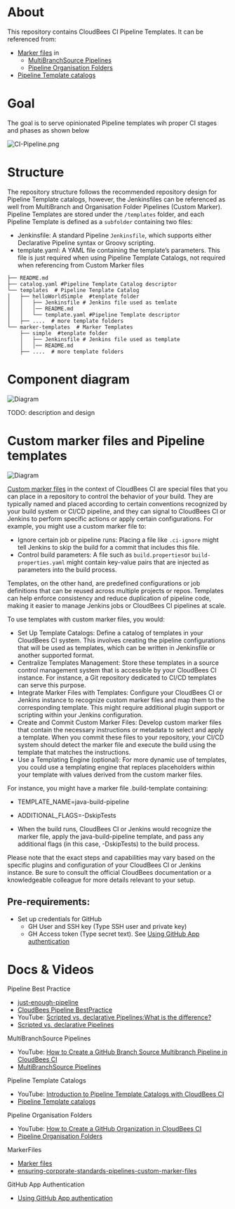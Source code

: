 # About 
This repository contains CloudBees CI Pipeline Templates.
It can be referenced from:

* [Marker files](https://docs.cloudbees.com/docs/cloudbees-ci/latest/pipelines/pipeline-as-code#custom-pac-scripts) in 
  * [MultiBranchSource Pipelines](https://docs.cloudbees.com/docs/cloudbees-ci/latest/pipelines/pipeline-as-code#_multibranch_pipeline_projects)
  * [Pipeline Organisation Folders](https://docs.cloudbees.com/docs/cloudbees-ci/latest/pipelines/pipeline-as-code#_organization_folders)
* [Pipeline Template catalogs](https://docs.cloudbees.com/docs/cloudbees-ci/latest/pipeline-templates-user-guide/)

# Goal
The goal is to serve opinionated Pipeline templates wih proper CI stages and phases as shown below

![CI-Pipeline.png](images/CI-Pipeline-1.png)

# Structure 
The repository structure follows the recommended repository design for Pipeline Template catalogs, however, the Jenkinsfiles can be referenced as well from MultiBranch and Organisation Folder Pipelines (Custom Marker).
Pipeline Templates are stored under the `/templates` folder, and each Pipeline Template is defined as a `subfolder` containing two files:

* Jenkinsfile: A standard Pipeline `Jenkinsfile`, which supports either Declarative Pipeline syntax or Groovy scripting.
* template.yaml: A YAML file containing the template’s parameters. This file is just required when using Pipeline Template Catalogs, not required when referencing from Custom Marker files

```
├── README.md
├── catalog.yaml #Pipeline Template Catalog descriptor
└── templates  # Pipeline Tenplate Catalog
│   ├── helloWorldSimple  #tenplate folder
│   │   ├── Jenkinsfile # Jenkins file used as temlate
│   │   │── README.md    
│   │   └── template.yaml #Pipeline Template descriptor
│   ├── ....  # more template folders 
└── marker-templates  # Marker Templates
    ├── simple  #tenplate folder
    │   ├── Jenkinsfile # Jenkins file used as template
    │   │── README.md    
    ├── ....  # more template folders 
```
# Component diagram
![Diagram](images/CI-Component-diagram.svg)

TODO: description and design

# Custom marker files and Pipeline templates

![Diagram](images/CI-Diagramms-CustomMarkerFiles.drawio.svg)

[Custom marker files](https://docs.cloudbees.com/docs/cloudbees-ci/latest/pipelines/pipeline-as-code#custom-pac-scripts) in the context of CloudBees CI are special files that you can place in a repository to control the behavior of your build. 
They are typically named and placed according to certain conventions recognized by your build system or CI/CD pipeline, and they can signal to CloudBees CI or Jenkins to perform specific actions or apply certain configurations.
For example, you might use a custom marker file to:

* Ignore certain job or pipeline runs: Placing a file like `.ci-ignore` might tell Jenkins to skip the build for a commit that includes this file.
* Control build parameters: A file such as `build.properties`or `build-properties.yaml` might contain key-value pairs that are injected as parameters into the build process.

Templates, on the other hand, are predefined configurations or job definitions that can be reused across multiple projects or repos. Templates can help enforce consistency and reduce duplication of pipeline code, making it easier to manage Jenkins jobs or CloudBees CI pipelines at scale.

To use templates with custom marker files, you would:

* Set Up Template Catalogs: Define a catalog of templates in your CloudBees CI system. This involves creating the pipeline configurations that will be used as templates, which can be written in Jenkinsfile or another supported format.
* Centralize Templates Management: Store these templates in a source control management system that is accessible by your CloudBees CI instance. For instance, a Git repository dedicated to CI/CD templates can serve this purpose.
* Integrate Marker Files with Templates: Configure your CloudBees CI or Jenkins instance to recognize custom marker files and map them to the corresponding template. This might require additional plugin support or scripting within your Jenkins configuration.
* Create and Commit Custom Marker Files: Develop custom marker files that contain the necessary instructions or metadata to select and apply a template. When you commit these files to your repository, your CI/CD system should detect the marker file and execute the build using the template that matches the instructions.
* Use a Templating Engine (optional): For more dynamic use of templates, you could use a templating engine that replaces placeholders within your template with values derived from the custom marker files.

For instance, you might have a marker file .build-template containing:

* TEMPLATE_NAME=java-build-pipeline
* ADDITIONAL_FLAGS=-DskipTests

* When the build runs, CloudBees CI or Jenkins would recognize the marker file, apply the java-build-pipeline template, and pass any additional flags (in this case, -DskipTests) to the build process.

Please note that the exact steps and capabilities may vary based on the specific plugins and configuration of your CloudBees CI or Jenkins instance.
Be sure to consult the official CloudBees documentation or a knowledgeable colleague for more details relevant to your setup.



## Pre-requirements:

* Set up credentials for GitHub
    * GH User and SSH key (Type SSH user and private key)
    * GH Access token (Type secret text). See  [Using GitHub App authentication](https://docs.cloudbees.com/docs/cloudbees-ci/latest/traditional-admin-guide/github-app-auth)


# Docs & Videos

Pipeline Best Practice
* [just-enough-pipeline](https://www.jenkins.io/blog/2021/10/26/just-enough-pipeline/)
* [CloudBees Pipeline BestPractice](https://docs.cloudbees.com/docs/cloudbees-ci/latest/pipelines/pipeline-best-practices)
* YouTube: [Scripted vs. declarative Pipelines:What is the difference?](https://www.youtube.com/watch?v=GJBlskiaRrI=)
* [Scripted vs. declarative Pipelines](https://e.printstacktrace.blog/jenkins-scripted-pipeline-vs-declarative-pipeline-the-4-practical-differences/)

MultiBranchSource Pipelines
* YouTube: [How to Create a GitHub Branch Source Multibranch Pipeline in CloudBees CI](https://www.youtube.com/watch?v=ZWwmh4gqia4)
* [MultiBranchSource Pipelines](https://docs.cloudbees.com/docs/cloudbees-ci/latest/pipelines/pipeline-as-code#_multibranch_pipeline_projects)

Pipeline Template Catalogs
* YouTube: [Introduction to Pipeline Template Catalogs with CloudBees CI](https://www.youtube.com/watch?v=pPwI_kTSCmA)
* [Pipeline Template catalogs](https://docs.cloudbees.com/docs/cloudbees-ci/latest/pipeline-templates-user-guide/)

Pipeline Organisation Folders
* YouTube: [How to Create a GitHub Organization in CloudBees CI](https://www.youtube.com/watch?v=w5YupbQ1vHI)
* [Pipeline Organisation Folders](https://docs.cloudbees.com/docs/cloudbees-ci/latest/pipelines/pipeline-as-code#_organization_folders)

MarkerFiles
* [Marker files](https://docs.cloudbees.com/docs/cloudbees-ci/latest/pipelines/pipeline-as-code#custom-pac-scripts)
* [ensuring-corporate-standards-pipelines-custom-marker-files](https://www.cloudbees.com/blog/ensuring-corporate-standards-pipelines-custom-marker-files)

GitHub App Authentication
* [Using GitHub App authentication](https://docs.cloudbees.com/docs/cloudbees-ci/latest/traditional-admin-guide/github-app-auth)
